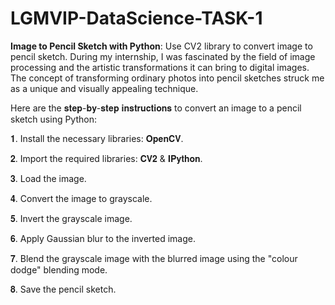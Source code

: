 # LGMVIP-DataScience-TASK-1
**Image to Pencil Sketch with Python**:  Use CV2 library to convert image to pencil sketch.
During my internship, I was fascinated by the field of image processing and the artistic transformations it can bring to digital images. The concept of transforming ordinary photos into pencil sketches struck me as a unique and visually appealing technique.

Here are the 𝐬𝐭𝐞𝐩-𝐛𝐲-𝐬𝐭𝐞𝐩 𝐢𝐧𝐬𝐭𝐫𝐮𝐜𝐭𝐢𝐨𝐧𝐬 to convert an image to a pencil sketch using Python:

𝟏. Install the necessary libraries: 𝐎𝐩𝐞𝐧𝐂𝐕.

𝟐. Import the required libraries: 𝐂𝐕𝟐 & 𝐈𝐏𝐲𝐭𝐡𝐨𝐧.

𝟑. Load the image.

𝟒. Convert the image to grayscale.

𝟓. Invert the grayscale image.

𝟔. Apply Gaussian blur to the inverted image.

𝟕. Blend the grayscale image with the blurred image using the "colour dodge" blending mode.

𝟖. Save the pencil sketch.
